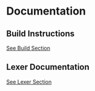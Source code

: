 # Documentation

## Build Instructions

[See Build Section](build.md)

## Lexer Documentation

[See Lexer Section](lexer.md)